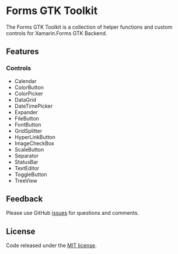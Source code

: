 # Forms GTK Toolkit

The Forms GTK Toolkit is a collection of helper functions and custom controls for Xamarin.Forms GTK Backend.

## Features

### Controls

- Calendar
- ColorButton
- ColorPicker
- DataGrid
- DateTimePicker
- Expander
- FileButton
- FontButton
- GridSplitter
- HyperLinkButton
- ImageCheckBox
- ScaleButton
- Separator
- StatusBar
- TextEditor
- ToggleButton
- TreeView

## Feedback 

Please use GitHub [issues](https://github.com/jsuarezruiz/FormsGtkToolkit/issues) for questions and comments.

## License

Code released under the [MIT license](https://opensource.org/licenses/MIT).